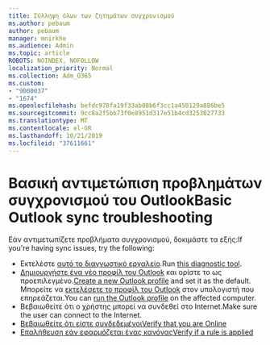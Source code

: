 ```yaml
---
title: Σύλληψη όλων των ζητημάτων συγχρονισμού
ms.author: pebaum
author: pebaum
manager: mnirkhe
ms.audience: Admin
ms.topic: article
ROBOTS: NOINDEX, NOFOLLOW
localization_priority: Normal
ms.collection: Adm_O365
ms.custom:
- "9000037"
- "1674"
ms.openlocfilehash: befdc978fa19f33ab08b6f3cc1a450129a886be5
ms.sourcegitcommit: 9cc8a2f5bb73f0e8951d317e51b4cd3253027733
ms.translationtype: MT
ms.contentlocale: el-GR
ms.lasthandoff: 10/21/2019
ms.locfileid: "37611661"
---
```

# <a name="basic-outlook-sync-troubleshooting"></a><span data-ttu-id="f61fa-102">Βασική αντιμετώπιση προβλημάτων συγχρονισμού του Outlook</span><span class="sxs-lookup"><span data-stu-id="f61fa-102">Basic Outlook sync troubleshooting</span></span>

<span data-ttu-id="f61fa-103">Εάν αντιμετωπίζετε προβλήματα συγχρονισμού, δοκιμάστε τα εξής:</span><span class="sxs-lookup"><span data-stu-id="f61fa-103">If you're having sync issues, try the following:</span></span>

- <span data-ttu-id="f61fa-104">Εκτελέστε [αυτό το διαγνωστικό εργαλείο](https://aka.ms/sara-outlooksendreceive).</span><span class="sxs-lookup"><span data-stu-id="f61fa-104">Run [this diagnostic tool](https://aka.ms/sara-outlooksendreceive).</span></span>
- <span data-ttu-id="f61fa-105">[Δημιουργήστε ένα νέο προφίλ του Outlook](https://support.office.com/article/f544c1ba-3352-4b3b-be0b-8d42a540459d) και ορίστε το ως προεπιλεγμένο.</span><span class="sxs-lookup"><span data-stu-id="f61fa-105">[Create a new Outlook profile](https://support.office.com/article/f544c1ba-3352-4b3b-be0b-8d42a540459d) and set it as the default.</span></span> <span data-ttu-id="f61fa-106">Μπορείτε να [εκτελέσετε το προφίλ του Outlook](https://aka.ms/SaRA-OutlookSetupProfile) στον υπολογιστή που επηρεάζεται.</span><span class="sxs-lookup"><span data-stu-id="f61fa-106">You can [run the Outlook profile](https://aka.ms/SaRA-OutlookSetupProfile) on the affected computer.</span></span>
- <span data-ttu-id="f61fa-107">Βεβαιωθείτε ότι ο χρήστης μπορεί να συνδεθεί στο Internet.</span><span class="sxs-lookup"><span data-stu-id="f61fa-107">Make sure the user can connect to the Internet.</span></span> 
- [<span data-ttu-id="f61fa-108">Βεβαιωθείτε ότι είστε συνδεδεμένοι</span><span class="sxs-lookup"><span data-stu-id="f61fa-108">Verify that you are Online</span></span>](https://support.office.com/article/2460e4a8-16c7-47fc-b204-b1549275aac9)
- [<span data-ttu-id="f61fa-109">Επαλήθευση εάν εφαρμόζεται ένας κανόνας</span><span class="sxs-lookup"><span data-stu-id="f61fa-109">Verify if a rule is applied</span></span>](https://support.office.com/article/C24F5DEA-9465-4DF4-AD17-A50704D66C59)